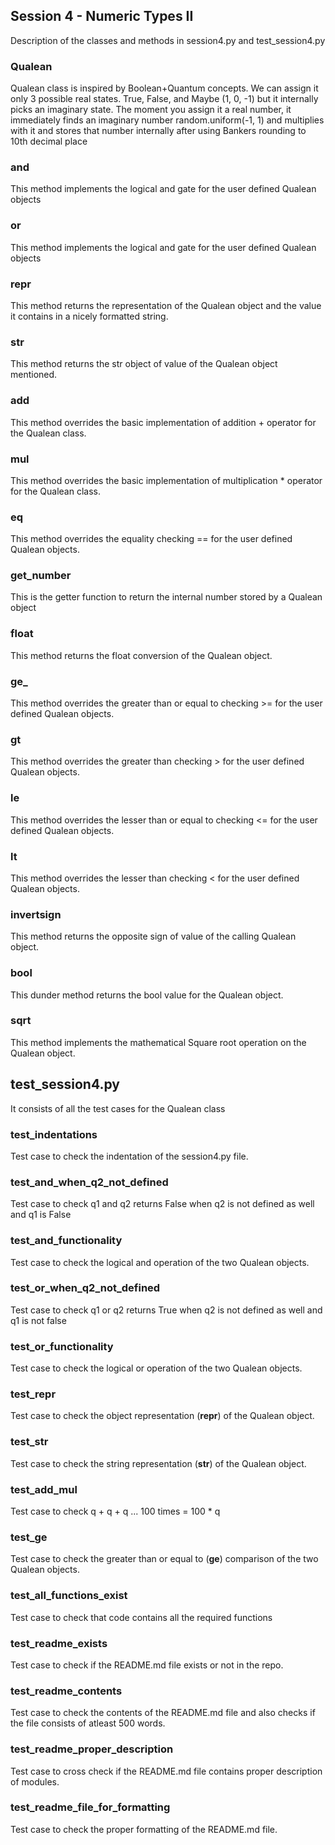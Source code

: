 ## Session 4 - Numeric Types II
Description of the classes and methods in session4.py and test_session4.py

### Qualean
Qualean class is inspired by Boolean+Quantum concepts. We can assign it only 3 possible real states. True, False, and Maybe (1, 0, -1) but it internally picks an imaginary state. The moment you assign it a real number, it immediately finds an imaginary number random.uniform(-1, 1) and multiplies with it and stores that number internally after using Bankers rounding to 10th decimal place

### __and__
This method implements the logical and gate for the user defined Qualean objects

### __or__
This method implements the logical and gate for the user defined Qualean objects

### __repr__
This method returns the representation of the Qualean object and the value it contains in a nicely formatted string.

### __str__
This method returns the str object of value of the Qualean object mentioned.

### __add__
This method overrides the basic implementation of addition + operator for the Qualean class. 

### __mul__
This method overrides the basic implementation of multiplication * operator for the Qualean class.

### __eq__
This method overrides the equality checking == for the user defined Qualean objects.

### get_number
This is the getter function to return the internal number stored by a Qualean object 

### __float__
This method returns the float conversion of the Qualean object.

### __ge___
This method overrides the greater than or equal to checking >= for the user defined Qualean objects.

### __gt__
This method overrides the greater than checking > for the user defined Qualean objects.

### __le__
This method overrides the lesser than or equal to checking <= for the user defined Qualean objects.

### __lt__
This method overrides the lesser than checking < for the user defined Qualean objects.

### __invertsign__
This method returns the opposite sign of value of the calling Qualean object.

### __bool__
This dunder method returns the bool value for the Qualean object.

### __sqrt__
This method implements the mathematical Square root operation on the Qualean object.  

## test_session4.py
It consists of all the test cases for the Qualean class 

### test_indentations
Test case to check the indentation of the session4.py file.

### test_and_when_q2_not_defined
Test case to check q1 and q2 returns False when q2 is not defined as well and q1 is False

### test_and_functionality
Test case to check the logical and operation of the two Qualean objects.

### test_or_when_q2_not_defined
Test case to check q1 or q2 returns True when q2 is not defined as well and q1 is not false

### test_or_functionality
Test case to check the logical or operation of the two Qualean objects.

### test_repr
Test case to check the object representation (__repr__) of the Qualean object.

### test_str
Test case to check the string representation (__str__) of the Qualean object.

### test_add_mul
Test case to check q + q + q ... 100 times = 100 * q

### test_ge
Test case to check the greater than or equal to (__ge__) comparison of the two Qualean objects.

### test_all_functions_exist
Test case to check that code contains all the required functions

### test_readme_exists
Test case to check if the README.md file exists or not in the repo.

### test_readme_contents
Test case to check the contents of the README.md file and also checks if the file consists of atleast 500 words.

### test_readme_proper_description
Test case to cross check if the README.md file contains proper description of modules.

### test_readme_file_for_formatting
Test case to check the proper formatting of the README.md file.